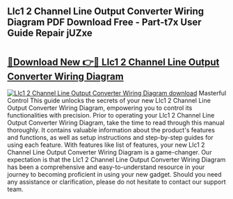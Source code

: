 ## Llc1 2 Channel Line Output Converter Wiring Diagram PDF Download Free - Part-t7x User Guide Repair jUZxe

# <h2><a href="http://dfhn7i.blite.top/?on=Llc1+2+Channel+Line+Output+Converter+Wiring+Diagram">🔗Download New 👉🔴 Llc1 2 Channel Line Output Converter Wiring Diagram</a></h2>

[![Llc1 2 Channel Line Output Converter Wiring Diagram download](https://i.imgur.com/lujVjoI.png)](http://dfhn7i.blite.top/?on=Llc1+2+Channel+Line+Output+Converter+Wiring+Diagram)
Masterful Control This guide unlocks the secrets of your new Llc1 2 Channel Line Output Converter Wiring Diagram, empowering you to control its functionalities with precision. Prior to operating your Llc1 2 Channel Line Output Converter Wiring Diagram, take the time to read through this manual thoroughly. It contains valuable information about the product's features and functions, as well as setup instructions and step-by-step guides for using each feature. With features like list of features, your new Llc1 2 Channel Line Output Converter Wiring Diagram is a game-changer. Our expectation is that the Llc1 2 Channel Line Output Converter Wiring Diagram has been a comprehensive and easy-to-understand resource in your journey to becoming proficient in using your new gadget. Should you need any assistance or clarification, please do not hesitate to contact our support team.
